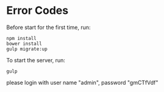 # Error Codes

Before start for the first time, run:
```
npm install
bower install
gulp migrate:up
```

To start the server, run:
```
gulp
```

please login with user name "admin", password "gmCTfVdf"


